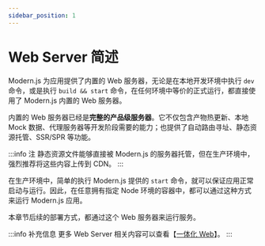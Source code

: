 ```yaml
---
sidebar_position: 1
---
```


# Web Server 简述

Modern.js 为应用提供了内置的 Web 服务器，无论是在本地开发环境中执行 `dev` 命令，或是执行 `build && start` 命令，在任何环境中等价的正式运行，都直接使用了 Modern.js 内置的 Web 服务器。

内置的 Web 服务器已经是**完整的产品级服务器**。它不仅包含产物热更新、本地 Mock 数据、代理服务器等开发阶段需要的能力；也提供了自动路由寻址、静态资源托管、SSR/SPR 等功能。

:::info 注
静态资源文件能够直接被 Modern.js 的服务器托管，但在生产环境中，强烈推荐将这些内容上传到 CDN。
:::

在生产环境中，简单的执行 Modern.js 提供的 `start` 命令，就可以保证应用正常启动与运行。因此，在任意拥有指定 Node 环境的容器中，都可以通过这种方式来运行 Modern.js 应用。

本章节后续的部署方式，都通过这个 Web 服务器来运行服务。

:::info 补充信息
更多 Web Server 相关内容可以查看【[一体化 Web](/docs/guides/features/server-side/web/routes)】。
:::
